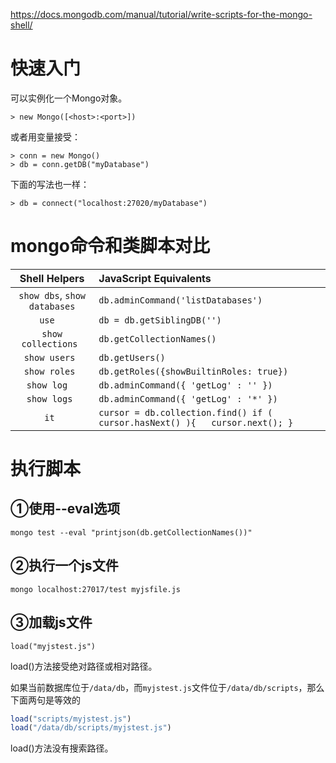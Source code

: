 https://docs.mongodb.com/manual/tutorial/write-scripts-for-the-mongo-shell/

# 快速入门

可以实例化一个Mongo对象。

``` JS
> new Mongo([<host>:<port>])
```

或者用变量接受：

``` JS
> conn = new Mongo()
> db = conn.getDB("myDatabase")
```

下面的写法也一样：

``` JS
> db = connect("localhost:27020/myDatabase")
```

# mongo命令和类脚本对比

|        Shell Helpers         | JavaScript Equivalents                                       |
| :--------------------------: | :----------------------------------------------------------- |
| `show dbs`, `show databases` | `db.adminCommand('listDatabases') `                          |
|           `use  `            | `db = db.getSiblingDB('') `                                  |
|     `show collections `      | `db.getCollectionNames() `                                   |
|        `show users `         | `db.getUsers() `                                             |
|        `show roles `         | `db.getRoles({showBuiltinRoles: true}) `                     |
|         `show log  `         | `db.adminCommand({ 'getLog' : '' }) `                        |
|         `show logs `         | `db.adminCommand({ 'getLog' : '*' }) `                       |
|            `it `             | `cursor = db.collection.find() if ( cursor.hasNext() ){   cursor.next(); }` |

# 执行脚本

## ①使用--eval选项

``` SHELL
mongo test --eval "printjson(db.getCollectionNames())"
```

## ②执行一个js文件

``` SHELL
mongo localhost:27017/test myjsfile.js
```

## ③加载js文件

``` JS
load("myjstest.js")
```

load()方法接受绝对路径或相对路径。

如果当前数据库位于`/data/db`，而`myjstest.js`文件位于`/data/db/scripts`，那么下面两句是等效的

```js
load("scripts/myjstest.js")
load("/data/db/scripts/myjstest.js")
```

load()方法没有搜索路径。